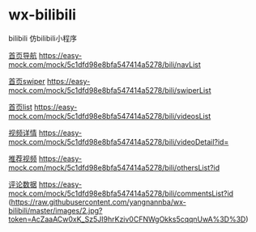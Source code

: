 # wx-bilibili
bilibili
仿bilibili小程序

[首页导航](https://easy-mock.com/mock/5c1dfd98e8bfa547414a5278/bili/navList)
https://easy-mock.com/mock/5c1dfd98e8bfa547414a5278/bili/navList

[首页swiper](https://easy-mock.com/mock/5c1dfd98e8bfa547414a5278/bili/swiperList)
https://easy-mock.com/mock/5c1dfd98e8bfa547414a5278/bili/swiperList

[首页list](https://easy-mock.com/mock/5c1dfd98e8bfa547414a5278/bili/videosList)
https://easy-mock.com/mock/5c1dfd98e8bfa547414a5278/bili/videosList

[视频详情](https://easy-mock.com/mock/5c1dfd98e8bfa547414a5278/bili/videoDetail?id=)
https://easy-mock.com/mock/5c1dfd98e8bfa547414a5278/bili/videoDetail?id=

[推荐视频](https://easy-mock.com/mock/5c1dfd98e8bfa547414a5278/bili/othersList?id)
https://easy-mock.com/mock/5c1dfd98e8bfa547414a5278/bili/othersList?id

[评论数据](https://easy-mock.com/mock/5c1dfd98e8bfa547414a5278/bili/commentsList?id)
https://easy-mock.com/mock/5c1dfd98e8bfa547414a5278/bili/commentsList?id
(https://raw.githubusercontent.com/yangnannba/wx-bilibili/master/images/2.jpg?token=AcZaaACw0xK_Sz5JI9hrKziv0CFNWgOkks5cqqnUwA%3D%3D)


